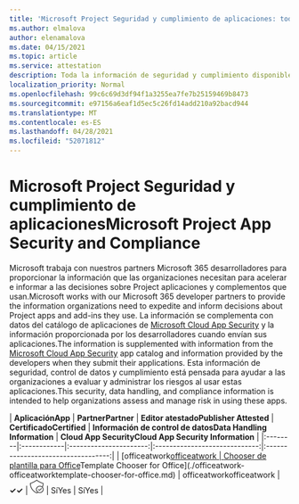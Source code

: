 ```yaml
---
title: 'Microsoft Project Seguridad y cumplimiento de aplicaciones: todas las aplicaciones'
ms.author: elmalova
author: elenamalova
ms.date: 04/15/2021
ms.topic: article
ms.service: attestation
description: Toda la información de seguridad y cumplimiento disponible para todas Microsoft Project aplicaciones.
localization_priority: Normal
ms.openlocfilehash: 99c6c69d3df94f1a3255ea7fe7b25159469b8473
ms.sourcegitcommit: e97156a6eaf1d5ec5c26fd14add210a92bacd944
ms.translationtype: MT
ms.contentlocale: es-ES
ms.lasthandoff: 04/28/2021
ms.locfileid: "52071812"
---
```

# <a name="microsoft-project-app-security-and-compliance"></a><span data-ttu-id="361f9-103">Microsoft Project Seguridad y cumplimiento de aplicaciones</span><span class="sxs-lookup"><span data-stu-id="361f9-103">Microsoft Project App Security and Compliance</span></span>

<span data-ttu-id="361f9-104">Microsoft trabaja con nuestros partners Microsoft 365 desarrolladores para proporcionar la información que las organizaciones necesitan para acelerar e informar a las decisiones sobre Project aplicaciones y complementos que usan.</span><span class="sxs-lookup"><span data-stu-id="361f9-104">Microsoft works with our Microsoft 365 developer partners to provide the information organizations need to expedite and inform decisions about Project apps and add-ins they use.</span></span> <span data-ttu-id="361f9-105">La información se complementa con datos del catálogo de aplicaciones de [Microsoft Cloud App Security](https://www.microsoft.com/en-us/enterprise-mobility-security/cloud-app-security) y la información proporcionada por los desarrolladores cuando envían sus aplicaciones.</span><span class="sxs-lookup"><span data-stu-id="361f9-105">The information is supplemented with information from the [Microsoft Cloud App Security](https://www.microsoft.com/en-us/enterprise-mobility-security/cloud-app-security) app catalog and information provided by the developers when they submit their applications.</span></span> <span data-ttu-id="361f9-106">Esta información de seguridad, control de datos y cumplimiento está pensada para ayudar a las organizaciones a evaluar y administrar los riesgos al usar estas aplicaciones.</span><span class="sxs-lookup"><span data-stu-id="361f9-106">This security, data handling, and compliance information is intended to help organizations assess and manage risk in using these apps.</span></span>

| <span data-ttu-id="361f9-107">**Aplicación**</span><span class="sxs-lookup"><span data-stu-id="361f9-107">**App**</span></span> | <span data-ttu-id="361f9-108">**Partner**</span><span class="sxs-lookup"><span data-stu-id="361f9-108">**Partner**</span></span> | <span data-ttu-id="361f9-109">**Editor atestado**</span><span class="sxs-lookup"><span data-stu-id="361f9-109">**Publisher Attested**</span></span> | <span data-ttu-id="361f9-110">**Certificado**</span><span class="sxs-lookup"><span data-stu-id="361f9-110">**Certified**</span></span> | <span data-ttu-id="361f9-111">**Información de control de datos**</span><span class="sxs-lookup"><span data-stu-id="361f9-111">**Data Handling Information**</span></span> | <span data-ttu-id="361f9-112">**Cloud App Security**</span><span class="sxs-lookup"><span data-stu-id="361f9-112">**Cloud App Security Information**</span></span> |
|:--------|:------------|:----------------------:|:-----------------------------:|:----------------------------------:|
| <span data-ttu-id="361f9-113">[officeatwork</span><span class="sxs-lookup"><span data-stu-id="361f9-113">[officeatwork</span></span> | <span data-ttu-id="361f9-114">Chooser de plantilla para Office](./officeatwork-officeatworktemplate-chooser-for-office.md)</span><span class="sxs-lookup"><span data-stu-id="361f9-114">Template Chooser for Office](./officeatwork-officeatworktemplate-chooser-for-office.md)</span></span> | <span data-ttu-id="361f9-115">officeatwork</span><span class="sxs-lookup"><span data-stu-id="361f9-115">officeatwork</span></span> | <span data-ttu-id="361f9-116">**✓**</span><span class="sxs-lookup"><span data-stu-id="361f9-116">**✓**</span></span> | <img alt="Certified application badge" src="../media/certified-badge.png" height="25" width="25" /> | <span data-ttu-id="361f9-117">Sí</span><span class="sxs-lookup"><span data-stu-id="361f9-117">Yes</span></span> | <span data-ttu-id="361f9-118">Sí</span><span class="sxs-lookup"><span data-stu-id="361f9-118">Yes</span></span> |
